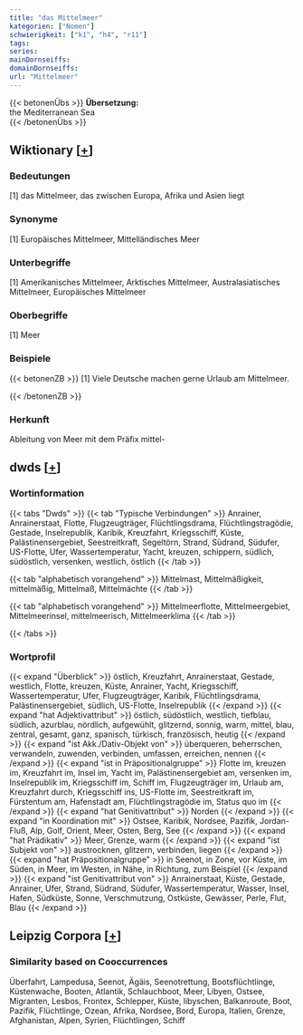 ```yaml
---
title: "das Mittelmeer"
kategorien: ["Nomen"]
schwierigkeit: ["k1", "h4", "r11"]
tags:
series:
mainDornseiffs:
domainDornseiffs:
url: "Mittelmeer"
---
```


{{< betonenÜbs >}}
**Übersetzung:**  
the Mediterranean Sea  
{{< /betonenÜbs >}}

## Wiktionary [[+](https://de.wiktionary.org/wiki/Mittelmeer)]

### Bedeutungen
[1] das Mittelmeer, das zwischen Europa, Afrika und Asien liegt  

### Synonyme
[1] Europäisches Mittelmeer, Mittelländisches Meer  

### Unterbegriffe
[1] Amerikanisches Mittelmeer, Arktisches Mittelmeer, Australasiatisches Mittelmeer, Europäisches Mittelmeer  

### Oberbegriffe
[1] Meer  

### Beispiele
{{< betonenZB >}}
[1] Viele Deutsche machen gerne Urlaub am Mittelmeer.  

{{< /betonenZB >}}
### Herkunft
Ableitung von Meer mit dem Präfix mittel-  



## dwds [[+](https://www.dwds.de/wb/Mittelmeer)]

### Wortinformation
{{< tabs "Dwds" >}}
{{< tab "Typische Verbindungen" >}}
Anrainer, Anrainerstaat, Flotte, Flugzeugträger, Flüchtlingsdrama, Flüchtlingstragödie, Gestade, Inselrepublik, Karibik, Kreuzfahrt, Kriegsschiff, Küste, Palästinensergebiet, Seestreitkraft, Segeltörn, Strand, Südrand, Südufer, US-Flotte, Ufer, Wassertemperatur, Yacht, kreuzen, schippern, südlich, südöstlich, versenken, westlich, östlich
{{< /tab >}}

{{< tab "alphabetisch vorangehend" >}}
Mittelmast, Mittelmäßigkeit, mittelmäßig, Mittelmaß, Mittelmächte
{{< /tab >}}

{{< tab "alphabetisch vorangehend" >}}
Mittelmeerflotte, Mittelmeergebiet, Mittelmeerinsel, mittelmeerisch, Mittelmeerklima
{{< /tab >}}

{{< /tabs >}}

### Wortprofil
{{< expand "Überblick" >}} östlich, Kreuzfahrt, Anrainerstaat, Gestade, westlich, Flotte, kreuzen, Küste, Anrainer, Yacht, Kriegsschiff, Wassertemperatur, Ufer, Flugzeugträger, Karibik, Flüchtlingsdrama, Palästinensergebiet, südlich, US-Flotte, Inselrepublik {{< /expand >}}
{{< expand "hat Adjektivattribut" >}} östlich, südöstlich, westlich, tiefblau, südlich, azurblau, nördlich, aufgewühlt, glitzernd, sonnig, warm, mittel, blau, zentral, gesamt, ganz, spanisch, türkisch, französisch, heutig {{< /expand >}}
{{< expand "ist Akk./Dativ-Objekt von" >}} überqueren, beherrschen, verwandeln, zuwenden, verbinden, umfassen, erreichen, nennen {{< /expand >}}
{{< expand "ist in Präpositionalgruppe" >}} Flotte im, kreuzen im, Kreuzfahrt im, Insel im, Yacht im, Palästinensergebiet am, versenken im, Inselrepublik im, Kriegsschiff im, Schiff im, Flugzeugträger im, Urlaub am, Kreuzfahrt durch, Kriegsschiff ins, US-Flotte im, Seestreitkraft im, Fürstentum am, Hafenstadt am, Flüchtlingstragödie im, Status quo im {{< /expand >}}
{{< expand "hat Genitivattribut" >}} Norden {{< /expand >}}
{{< expand "in Koordination mit" >}} Ostsee, Karibik, Nordsee, Pazifik, Jordan-Fluß, Alp, Golf, Orient, Meer, Osten, Berg, See {{< /expand >}}
{{< expand "hat Prädikativ" >}} Meer, Grenze, warm {{< /expand >}}
{{< expand "ist Subjekt von" >}} austrocknen, glitzern, verbinden, liegen {{< /expand >}}
{{< expand "hat Präpositionalgruppe" >}} in Seenot, in Zone, vor Küste, im Süden, in Meer, im Westen, in Nähe, in Richtung, zum Beispiel {{< /expand >}}
{{< expand "ist Genitivattribut von" >}} Anrainerstaat, Küste, Gestade, Anrainer, Ufer, Strand, Südrand, Südufer, Wassertemperatur, Wasser, Insel, Hafen, Südküste, Sonne, Verschmutzung, Ostküste, Gewässer, Perle, Flut, Blau {{< /expand >}}

## Leipzig Corpora [[+](https://corpora.uni-leipzig.de/en/res?word=Mittelmeer&corpusId=deu_newscrawl-public_2018)]


### Similarity based on Cooccurrences
Überfahrt, Lampedusa, Seenot, Ägäis, Seenotrettung, Bootsflüchtlinge, Küstenwache, Booten, Atlantik, Schlauchboot, Meer, Libyen, Ostsee, Migranten, Lesbos, Frontex, Schlepper, Küste, libyschen, Balkanroute, Boot, Pazifik, Flüchtlinge, Ozean, Afrika, Nordsee, Bord, Europa, Italien, Grenze, Afghanistan, Alpen, Syrien, Flüchtlingen, Schiff

